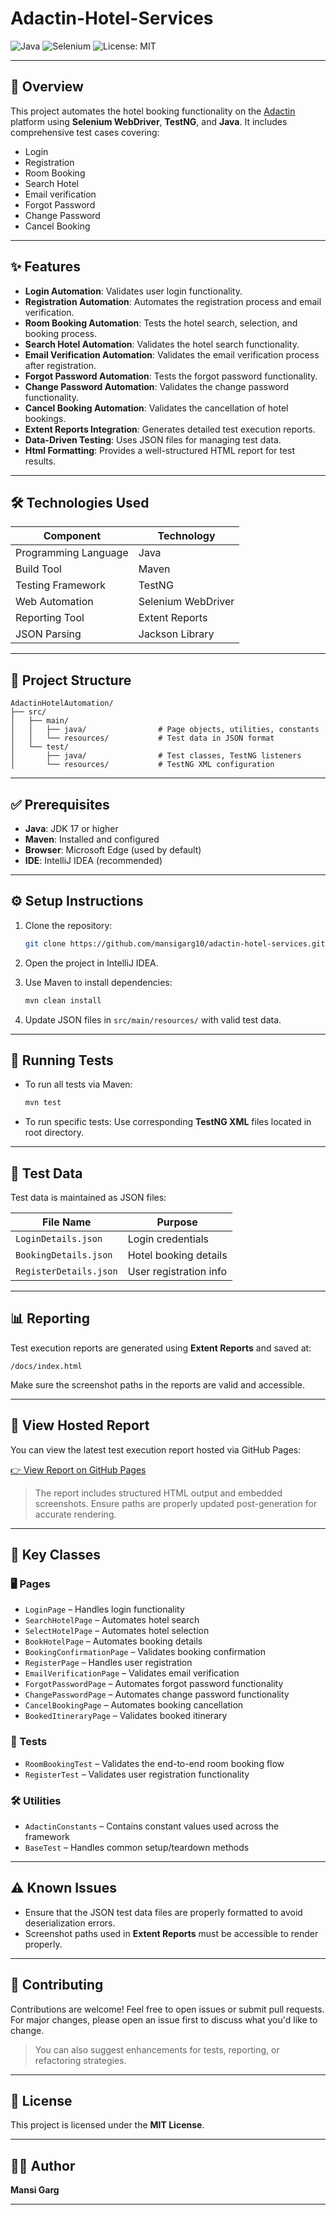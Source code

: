 # Adactin-Hotel-Services
![Java](https://img.shields.io/badge/Java-17-blue)
![Selenium](https://img.shields.io/badge/Selenium-43B02A?style=flat-square&logo=selenium&logoColor=white)
![License: MIT](https://img.shields.io/badge/License-MIT-yellow.svg)

---

## 📝 Overview

This project automates the hotel booking functionality on the [Adactin](https://adactinhotelapp.com/HotelAppBuild2/) platform using **Selenium WebDriver**, **TestNG**, and **Java**. It includes comprehensive test cases covering:

- Login
- Registration
- Room Booking
- Search Hotel
- Email verification
- Forgot Password
- Change Password
- Cancel Booking

---

## ✨ Features

- **Login Automation**: Validates user login functionality.
- **Registration Automation**: Automates the registration process and email verification.
- **Room Booking Automation**: Tests the hotel search, selection, and booking process.
- **Search Hotel Automation**: Validates the hotel search functionality.
- **Email Verification Automation**: Validates the email verification process after registration.
- **Forgot Password Automation**: Tests the forgot password functionality.
- **Change Password Automation**: Validates the change password functionality.
- **Cancel Booking Automation**: Validates the cancellation of hotel bookings.
- **Extent Reports Integration**: Generates detailed test execution reports.
- **Data-Driven Testing**: Uses JSON files for managing test data.
- **Html Formatting**: Provides a well-structured HTML report for test results.

---

## 🛠 Technologies Used

| Component            | Technology         |
|----------------------|--------------------|
| Programming Language | Java               |
| Build Tool           | Maven              |
| Testing Framework    | TestNG             |
| Web Automation       | Selenium WebDriver |
| Reporting Tool       | Extent Reports     |
| JSON Parsing         | Jackson Library    |

---

## 📁 Project Structure

```
AdactinHotelAutomation/
├── src/
│   ├── main/
│   │   ├── java/                # Page objects, utilities, constants
│   │   └── resources/           # Test data in JSON format
│   └── test/
│       ├── java/                # Test classes, TestNG listeners
│       └── resources/           # TestNG XML configuration
```

---

## ✅ Prerequisites

- **Java**: JDK 17 or higher
- **Maven**: Installed and configured
- **Browser**: Microsoft Edge (used by default)
- **IDE**: IntelliJ IDEA (recommended)

---

## ⚙️ Setup Instructions

1. Clone the repository:
   ```bash
   git clone https://github.com/mansigarg10/adactin-hotel-services.git
   ```

2. Open the project in IntelliJ IDEA.

3. Use Maven to install dependencies:
   ```bash
   mvn clean install
   ```

4. Update JSON files in `src/main/resources/` with valid test data.

---

## 🚀 Running Tests

- To run all tests via Maven:
  ```bash
  mvn test
  ```

- To run specific tests:
  Use corresponding **TestNG XML** files located in root directory.

---

## 🧪 Test Data

Test data is maintained as JSON files:

| File Name              | Purpose                |
|------------------------|------------------------|
| `LoginDetails.json`    | Login credentials      |
| `BookingDetails.json`  | Hotel booking details  |
| `RegisterDetails.json` | User registration info |

---

## 📊 Reporting

Test execution reports are generated using **Extent Reports** and saved at:

```
/docs/index.html
```

Make sure the screenshot paths in the reports are valid and accessible.

---

## 🔗 View Hosted Report

You can view the latest test execution report hosted via GitHub Pages:

[👉 View Report on GitHub Pages](https://mansigarg10.github.io/adactin-hotel-services/)

> The report includes structured HTML output and embedded screenshots. Ensure paths are properly updated post-generation for accurate rendering.

---
## 📌 Key Classes

### 🖥 Pages

- `LoginPage` – Handles login functionality
- `SearchHotelPage` – Automates hotel search
- `SelectHotelPage` – Automates hotel selection
- `BookHotelPage` – Automates booking details
- `BookingConfirmationPage` – Validates booking confirmation
- `RegisterPage` – Handles user registration
- `EmailVerificationPage` – Validates email verification
- `ForgotPasswordPage` – Automates forgot password functionality
- `ChangePasswordPage` – Automates change password functionality
- `CancelBookingPage` – Automates booking cancellation
- `BookedItineraryPage` – Validates booked itinerary

### 🧪 Tests

- `RoomBookingTest` – Validates the end-to-end room booking flow
- `RegisterTest` – Validates user registration functionality

### 🛠 Utilities

- `AdactinConstants` – Contains constant values used across the framework
- `BaseTest` – Handles common setup/teardown methods

---

## ⚠️ Known Issues

- Ensure that the JSON test data files are properly formatted to avoid deserialization errors.
- Screenshot paths used in **Extent Reports** must be accessible to render properly.

---

## 🤝 Contributing
Contributions are welcome! Feel free to open issues or submit pull requests.  
For major changes, please open an issue first to discuss what you'd like to change.

> You can also suggest enhancements for tests, reporting, or refactoring strategies.

---

## 📄 License

This project is licensed under the **MIT License**.

---

## 👩‍💻 Author

**Mansi Garg**

---
